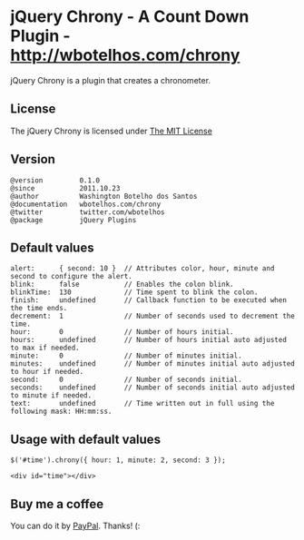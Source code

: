 # jQuery Chrony - A Count Down Plugin - http://wbotelhos.com/chrony

jQuery Chrony is a plugin that creates a chronometer.

## License

The jQuery Chrony is licensed under [The MIT License](http://www.opensource.org/licenses/mit-license.php)

## Version

	@version         0.1.0
	@since           2011.10.23
	@author          Washington Botelho dos Santos
	@documentation   wbotelhos.com/chrony
	@twitter         twitter.com/wbotelhos
	@package         jQuery Plugins

## Default values

	alert:      { second: 10 }  // Attributes color, hour, minute and second to configure the alert.
	blink:      false           // Enables the colon blink.
	blinkTime:  130             // Time spent to blink the colon.
	finish:     undefined       // Callback function to be executed when the time ends.
	decrement:  1               // Number of seconds used to decrement the time.
	hour:       0               // Number of hours initial.
	hours:      undefined       // Number of hours initial auto adjusted to max if needed.
	minute:     0               // Number of minutes initial.
	minutes:    undefined       // Number of minutes initial auto adjusted to hour if needed.
	second:     0               // Number of seconds initial.
	seconds:    undefined       // Number of seconds initial auto adjusted to minute if needed.
	text:       undefined       // Time written out in full using the following mask: HH:mm:ss.

## Usage with default values

	$('#time').chrony({ hour: 1, minute: 2, second: 3 });

	<div id="time"></div>

## Buy me a coffee

You can do it by [PayPal](https://www.paypal.com/cgi-bin/webscr?cmd=_donations&business=X8HEP2878NDEG&item_name=jQuery%20Chrony). Thanks! (: